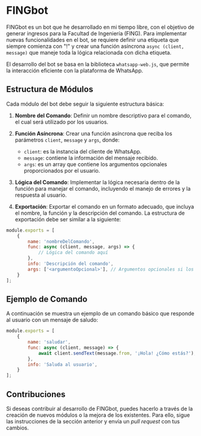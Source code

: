 # FINGbot

FINGbot es un bot que he desarrollado en mi tiempo libre, con el objetivo de generar ingresos para la Facultad de Ingeniería (FING). Para implementar nuevas funcionalidades en el bot, se requiere definir una etiqueta que siempre comienza con "!" y crear una función asíncrona `async (client, message)` que maneje toda la lógica relacionada con dicha etiqueta.

El desarrollo del bot se basa en la biblioteca `whatsapp-web.js`, que permite la interacción eficiente con la plataforma de WhatsApp.

## Estructura de Módulos

Cada módulo del bot debe seguir la siguiente estructura básica:

1. **Nombre del Comando**: Definir un nombre descriptivo para el comando, el cual será utilizado por los usuarios.
   
2. **Función Asíncrona**: Crear una función asíncrona que reciba los parámetros `client`, `message` y `args`, donde:
   - `client`: es la instancia del cliente de WhatsApp.
   - `message`: contiene la información del mensaje recibido.
   - `args`: es un array que contiene los argumentos opcionales proporcionados por el usuario.

3. **Lógica del Comando**: Implementar la lógica necesaria dentro de la función para manejar el comando, incluyendo el manejo de errores y la respuesta al usuario.

4. **Exportación**: Exportar el comando en un formato adecuado, que incluya el nombre, la función y la descripción del comando. La estructura de exportación debe ser similar a la siguiente:

```javascript
module.exports = [
    {
        name: 'nombreDelComando',
        func: async (client, message, args) => {
            // Lógica del comando aquí
        },
        info: 'Descripción del comando',
        args: ['<argumentoOpcional>'], // Argumentos opcionales si los hay
    }
];
```

## Ejemplo de Comando

A continuación se muestra un ejemplo de un comando básico que responde al usuario con un mensaje de saludo:

```javascript
module.exports = [
    {
        name: 'saludar',
        func: async (client, message) => {
            await client.sendText(message.from, '¡Hola! ¿Cómo estás?');
        },
        info: 'Saluda al usuario',
    }
];
```

## Contribuciones

Si deseas contribuir al desarrollo de FINGbot, puedes hacerlo a través de la creación de nuevos módulos o la mejora de los existentes. Para ello, sigue las instrucciones de la sección anterior y envía un *pull request* con tus cambios.


